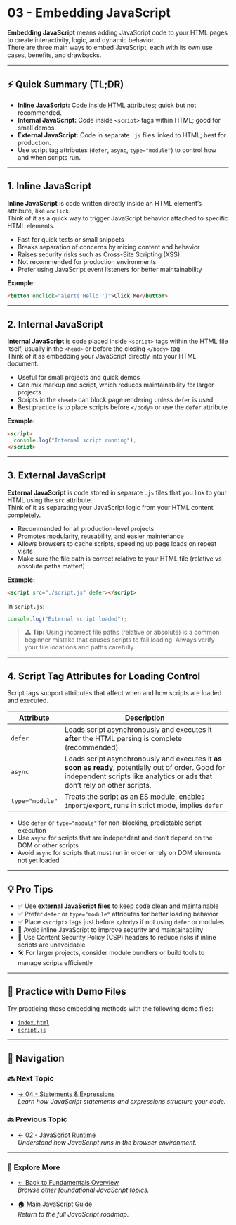 # 03 - Embedding JavaScript

**Embedding JavaScript** means adding JavaScript code to your HTML pages to create interactivity, logic, and dynamic behavior.  
There are three main ways to embed JavaScript, each with its own use cases, benefits, and drawbacks.

---

## ⚡ Quick Summary (TL;DR)

- **Inline JavaScript:** Code inside HTML attributes; quick but not recommended.  
- **Internal JavaScript:** Code inside `<script>` tags within HTML; good for small demos.  
- **External JavaScript:** Code in separate `.js` files linked to HTML; best for production.  
- Use script tag attributes (`defer`, `async`, `type="module"`) to control how and when scripts run.

---

## 1. Inline JavaScript

**Inline JavaScript** is code written directly inside an HTML element’s attribute, like `onclick`.  
Think of it as a quick way to trigger JavaScript behavior attached to specific HTML elements.

- Fast for quick tests or small snippets  
- Breaks separation of concerns by mixing content and behavior  
- Raises security risks such as Cross-Site Scripting (XSS)  
- Not recommended for production environments  
- Prefer using JavaScript event listeners for better maintainability

**Example:**

```html
<button onclick="alert('Hello!')">Click Me</button>
```

---

## 2. Internal JavaScript

**Internal JavaScript** is code placed inside `<script>` tags within the HTML file itself, usually in the `<head>` or before the closing `</body>` tag.  
Think of it as embedding your JavaScript directly into your HTML document.

- Useful for small projects and quick demos  
- Can mix markup and script, which reduces maintainability for larger projects  
- Scripts in the `<head>` can block page rendering unless `defer` is used  
- Best practice is to place scripts before `</body>` or use the `defer` attribute

**Example:**

```html
<script>
  console.log("Internal script running");
</script>
```

---

## 3. External JavaScript

**External JavaScript** is code stored in separate `.js` files that you link to your HTML using the `src` attribute.  
Think of it as separating your JavaScript logic from your HTML content completely.

- Recommended for all production-level projects  
- Promotes modularity, reusability, and easier maintenance  
- Allows browsers to cache scripts, speeding up page loads on repeat visits  
- Make sure the file path is correct relative to your HTML file (relative vs absolute paths matter!)

**Example:**

```html
<script src="./script.js" defer></script>
```

In `script.js`:

```js
console.log("External script loaded");
```

> ⚠️ **Tip:** Using incorrect file paths (relative or absolute) is a common beginner mistake that causes scripts to fail loading. Always verify your file locations and paths carefully.

---

## 4. Script Tag Attributes for Loading Control

Script tags support attributes that affect when and how scripts are loaded and executed.

| Attribute       | Description                                                                                  |
|-----------------|----------------------------------------------------------------------------------------------|
| `defer`         | Loads script asynchronously and executes it **after** the HTML parsing is complete (recommended) |
| `async`         | Loads script asynchronously and executes it **as soon as ready**, potentially out of order. Good for independent scripts like analytics or ads that don’t rely on other scripts. |
| `type="module"` | Treats the script as an ES module, enables `import`/`export`, runs in strict mode, implies `defer` |

- Use `defer` or `type="module"` for non-blocking, predictable script execution  
- Use `async` for scripts that are independent and don’t depend on the DOM or other scripts  
- Avoid `async` for scripts that must run in order or rely on DOM elements not yet loaded

---

## 💡 Pro Tips

- ✅ Use **external JavaScript files** to keep code clean and maintainable  
- ✅ Prefer `defer` or `type="module"` attributes for better loading behavior  
- ✅ Place `<script>` tags just before `</body>` if not using `defer` or modules  
- 🚫 Avoid inline JavaScript to improve security and maintainability  
- 🔐 Use Content Security Policy (CSP) headers to reduce risks if inline scripts are unavoidable  
- 🛠️ For larger projects, consider module bundlers or build tools to manage scripts efficiently

---

## 📂 Practice with Demo Files

Try practicing these embedding methods with the following demo files:

- [`index.html`](./index.html)  
- [`script.js`](./script.js)

---

## 🔗 Navigation

### 🔜 Next Topic

- [→ 04 - Statements & Expressions](../04-statements-expressions/README.md)  
  *Learn how JavaScript statements and expressions structure your code.*

### 🔙 Previous Topic

- [← 02 - JavaScript Runtime](../02-js-runtime/README.md)  
  *Understand how JavaScript runs in the browser environment.*

---

### 📂 Explore More

- [← Back to Fundamentals Overview](../README.md)  
  *Browse other foundational JavaScript topics.*

- [🏠 Main JavaScript Guide](../../README.md)  
  *Return to the full JavaScript roadmap.*
